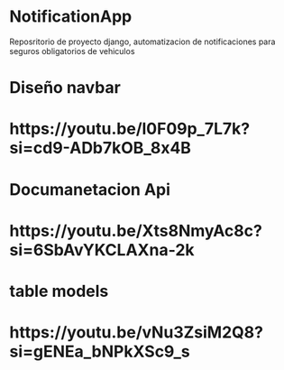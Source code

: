 # NotificationApp
Reposritorio de proyecto django, automatizacion de notificaciones para seguros obligatorios de vehiculos 


<h1>Diseño navbar<h1/>
https://youtu.be/l0F09p_7L7k?si=cd9-ADb7kOB_8x4B


<h1>Documanetacion Api<h1/>
https://youtu.be/Xts8NmyAc8c?si=6SbAvYKCLAXna-2k

<h1>table models<h1/>
https://youtu.be/vNu3ZsiM2Q8?si=gENEa_bNPkXSc9_s


